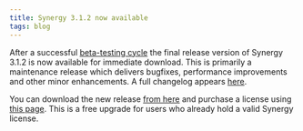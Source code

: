 ```yaml
---
title: Synergy 3.1.2 now available
tags: blog
---
```


After a successful [beta-testing cycle](http://wincent.com/a/news/archives/2007/04/synergy_312b_se.php) the final release version of Synergy 3.1.2 is now available for immediate download. This is primarily a maintenance release which delivers bugfixes, performance improvements and other minor enhancements. A full changelog appears [here](http://wincent.com/a/products/synergy-classic/history/#3.1.2).

You can download the new release [from here](http://wincent.com/download.php?item=SynergyJaguar.dmg) and purchase a license using [this page](https://wincent.com/a/products/synergy-classic/purchase/). This is a free upgrade for users who already hold a valid Synergy license.
